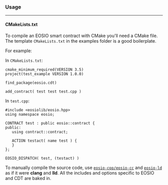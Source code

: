 
### Usage
---
#### CMakeLists.txt
To compile an EOSIO smart contract with CMake you'll need a CMake file. The template `CMakeLists.txt` in the examples folder is a good boilerplate.

For example:

In `CMakeLists.txt`:
```
cmake_minimum_required(VERSION 3.5)
project(test_example VERSION 1.0.0)

find_package(eosio.cdt)

add_contract( test test test.cpp )
```


In `test.cpp`:

```
#include <eosiolib/eosio.hpp>
using namespace eosio;

CONTRACT test : public eosio::contract {
public:
   using contract::contract;

   ACTION testact( name test ) {
   }
};

EOSIO_DISPATCH( test, (testact) )
```

To manually compile the source code, use [`eosio-cpp/eosio-cc`](/tools/eosio-cpp.html) and [`eosio-ld`](/tools/eosio-ld.html) as if it were __clang__ and __lld__. All the includes and options specific to EOSIO and CDT are baked in.
